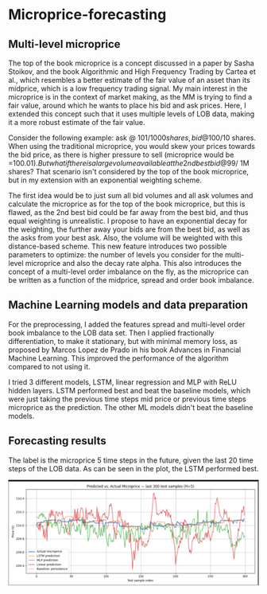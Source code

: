 # Microprice-forecasting

## Multi-level microprice

The top of the book microprice is a concept discussed in a paper by Sasha Stoikov, and the book Algorithmic and High Frequency Trading by Cartea et al., which resembles a better estimate of the fair value of an asset than its midprice, which is a low frequency trading signal. My main interest in the microprice is in the context of market making, as the MM is trying to find a fair value, around which he wants to place his bid and ask prices.
Here, I extended this concept such that it uses multiple levels of LOB data, making it a more robust estimate of the fair value.

Consider the following example:
ask @ 101$/1000 shares,   bid @ 100$/10 shares. When using the traditional microprice, you would skew your prices towards the bid price, as there is higher pressure to sell  (microprice would be =100.01$).
But what if there is a large volume available at the 2nd best bid @ 99$/ 1M shares? 
That scenario isn't considered by the top of the book microprice, but in my extension with an exponential weighting scheme.

The first idea would be to just sum all bid volumes and all ask volumes and calculate the microprice as for the top of the book microprice, but this is flawed, as the 2nd best bid could be far away from the best bid, and thus equal weighting is unrealistic. I propose to have an exponential decay for the weighting, the further away your bids are from the best bid, as well as the asks from your best ask. Also, the volume will be weighted with this distance-based scheme.
This new feature introduces two possible parameters to optimize: the number of levels you consider for the multi-level microprice and also the decay rate alpha. 
This also introduces the concept of a multi-level order imbalance on the fly, as the microprice can be written as a function of the midprice, spread and order book imbalance.

## Machine Learning models and data preparation
For the preprocessing, I added the features spread and multi-level order book imbalance to the LOB data set. Then I applied fractionally differentiation, to make it stationary, but with minimal memory loss, as proposed by Marcos Lopez de Prado in his book Advances in Financial Machine Learning. This improved the performance of the algorithm compared to not using it.

I tried 3 different models, LSTM, linear regression and MLP with ReLU hidden layers. LSTM performed best and beat the baseline models, which were just taking the previous time steps mid price or previous time steps microprice as the prediction. The other ML models didn't beat the baseline models.

## Forecasting results
The label is the microprice 5 time steps in the future, given the last 20 time steps of the LOB data. As can be seen in the plot, the LSTM performed best.

![Trained Microprice Forecasts](micropriceforecast.png)
